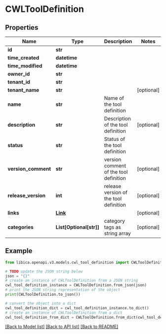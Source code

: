 # CWLToolDefinition


## Properties

Name | Type | Description | Notes
------------ | ------------- | ------------- | -------------
**id** | **str** |  | 
**time_created** | **datetime** |  | 
**time_modified** | **datetime** |  | 
**owner_id** | **str** |  | 
**tenant_id** | **str** |  | 
**tenant_name** | **str** |  | [optional] 
**name** | **str** | Name of the tool definition | 
**description** | **str** | Description of the tool definition | [optional] 
**status** | **str** | Status of the tool definition | 
**version_comment** | **str** | version comment of the tool definition | [optional] 
**release_version** | **int** | release version of the tool definition | [optional] 
**links** | [**Link**](Link.md) |  | [optional] 
**categories** | **List[Optional[str]]** | category tags as string array | [optional] 

## Example

```python
from libica.openapi.v3.models.cwl_tool_definition import CWLToolDefinition

# TODO update the JSON string below
json = "{}"
# create an instance of CWLToolDefinition from a JSON string
cwl_tool_definition_instance = CWLToolDefinition.from_json(json)
# print the JSON string representation of the object
print(CWLToolDefinition.to_json())

# convert the object into a dict
cwl_tool_definition_dict = cwl_tool_definition_instance.to_dict()
# create an instance of CWLToolDefinition from a dict
cwl_tool_definition_from_dict = CWLToolDefinition.from_dict(cwl_tool_definition_dict)
```
[[Back to Model list]](../README.md#documentation-for-models) [[Back to API list]](../README.md#documentation-for-api-endpoints) [[Back to README]](../README.md)


